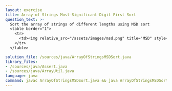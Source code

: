 ```yaml
---
layout: exercise
title: Array of Strings Most-Significant-Digit First Sort
question_text: >-
  Sort the array of strings of different lengths using MSD sort
  <table border="1">
    <tr>
      <td><img relative_src="/assets/images/msd.png" title="MSD" style="width:100%;height=auto;"></td>
    </tr>
  </table>

solution_file: /sources/java/ArrayOfStringsMSDSort.java
library_files:
- /sources/java/Assert.java
- /sources/java/ArrayUtil.java
language: java
command: javac ArrayOfStringsMSDSort.java && java ArrayOfStringsMSDSort
---
```

